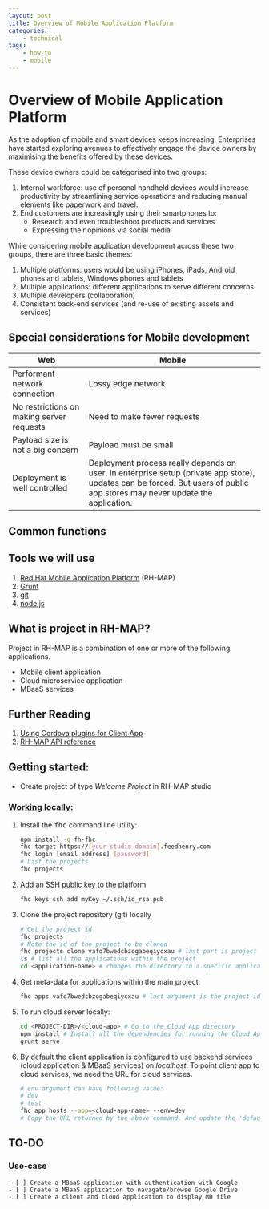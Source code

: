 ```yaml
---
layout: post
title: Overview of Mobile Application Platform
categories:
    - technical
tags:
    - how-to
    - mobile
---
```

# Overview of Mobile Application Platform
As the adoption of mobile and smart devices keeps increasing, Enterprises have started exploring avenues to effectively engage the device owners by maximising the benefits offered by these devices.  

These device owners could be categorised into two groups:
1. Internal workforce: use of personal handheld devices would increase productivity by streamlining service operations and reducing manual elements like paperwork and travel.
2. End customers are increasingly using their smartphones to:
    - Research and even troubleshoot products and services
    - Expressing their opinions via social media

While considering mobile application development across these two groups, there are three basic themes:
1. Multiple platforms: users would be using iPhones, iPads, Android phones and tablets, Windows phones and tablets
2. Multiple applications: different applications to serve different concerns
3. Multiple developers (collaboration)
4. Consistent back-end services (and re-use of existing assets and services)

## Special considerations for Mobile development
Web  |  Mobile
--|--
Performant network connection  |  Lossy edge network
No restrictions on making server requests  |  Need to make fewer requests
Payload size is not a big concern | Payload must be small
Deployment is well controlled | Deployment process really depends on user.  In enterprise setup (private app store), updates can be forced.  But users of public app stores may never update the application.

## Common functions
## Tools we will use
1. [Red Hat Mobile Application Platform](https://www.redhat.com/en/technologies/mobile/application-platform) (RH-MAP)
2. [Grunt](http://gruntjs.com/)
3. [git](https://git-scm.com/)
4. [node.js](https://nodejs.org/en/)

## What is project in RH-MAP?
Project in RH-MAP is a combination of one or more of the following applications.
- Mobile client application
- Cloud microservice application
- MBaaS services

## Further Reading
1. [Using Cordova plugins for Client App](https://apbg-apac.redhat.feedhenry.com/docs/guides/using_cordova_plugins.html)
2. [RH-MAP API reference](https://apbg-apac.redhat.feedhenry.com/docs/api.html)


## Getting started:
- Create project of type *Welcome Project* in RH-MAP studio

### [Working locally](https://apbg-apac.redhat.feedhenry.com/docs/dev_tools/local.html):

1. Install the <kbd>fhc</kbd> command line utility:

    ``` bash
    npm install -g fh-fhc
    fhc target https://[your-studio-domain].feedhenry.com
    fhc login [email address] [password]
    # List the projects
    fhc projects
    ```

2. Add an SSH public key to the platform

    ``` bash
    fhc keys ssh add myKey ~/.ssh/id_rsa.pub
    ```

3. Clone the project repository (git) locally

    ``` bash
    # Get the project id
    fhc projects
    # Note the id of the project to be cloned
    fhc projects clone vafq7bwedcbzogabeqiycxau # last part is project id
    ls # list all the applications within the project
    cd <application-name> # changes the directory to a specific application
    ```

4. Get meta-data for applications within the main project:

    ``` bash
    fhc apps vafq7bwedcbzogabeqiycxau # last argument is the project-id
    ```

5. To run cloud server locally:

    ``` bash
    cd <PROJECT-DIR>/<cloud-app> # Go to the Cloud App directory
    npm install # Install all the dependencies for running the Cloud App
    grunt serve
    ```

6. By default the client application is configured to use backend services (cloud application & MBaaS services) on *localhost*.  To point client app to cloud services, we need the URL for cloud services.

    ``` bash
    # env argument can have following value:
    # dev
    # test
    fhc app hosts --app=<cloud-app-name> --env=dev
    # Copy the URL returned by the above command. And update the 'default_local_server_url' variable in Gruntfile.js
    ```

## TO-DO

### Use-case
    - [ ] Create a MBaaS application with authentication with Google
    - [ ] Create a MBaaS application to navigate/browse Google Drive
    - [ ] Create a client and cloud application to display MD file
